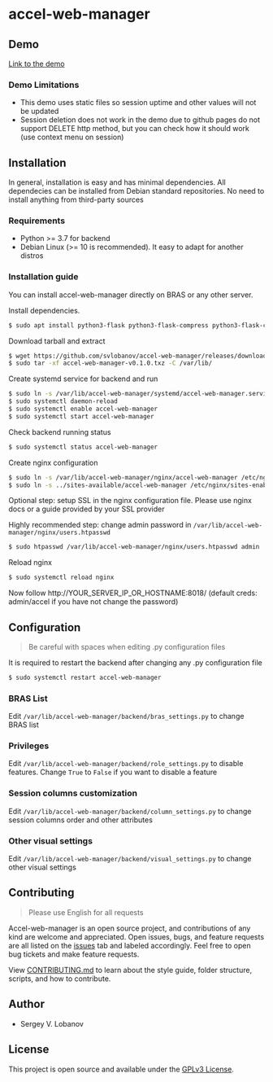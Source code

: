 # accel-web-manager

## Demo

[Link to the demo](https://svlobanov.github.io/accel-web-manager-demo/)

### Demo Limitations
- This demo uses static files so session uptime and other values will not be updated
- Session deletion does not work in the demo due to github pages do not support DELETE http method, but you can check how it should work (use context menu on session)

## Installation

In general, installation is easy and has minimal dependencies. All dependecies can be installed from Debian standard repositories. No need to install anything from third-party sources

### Requirements
- Python >= 3.7 for backend
- Debian Linux (>= 10 is recommended). It easy to adapt for another distros

### Installation guide
You can install accel-web-manager directly on BRAS or any other server.

Install dependencies.

```bash
$ sudo apt install python3-flask python3-flask-compress python3-flask-cors python3-gunicorn gunicorn3 nginx apache2-utils 
```

Download tarball and extract
```bash
$ wget https://github.com/svlobanov/accel-web-manager/releases/download/v0.1.0/accel-web-manager-v0.1.0.txz
$ sudo tar -xf accel-web-manager-v0.1.0.txz -C /var/lib/
```

Create systemd service for backend and run
```bash
$ sudo ln -s /var/lib/accel-web-manager/systemd/accel-web-manager.service /etc/systemd/system/
$ sudo systemctl daemon-reload
$ sudo systemctl enable accel-web-manager
$ sudo systemctl start accel-web-manager
```

Check backend running status
```bash
$ sudo systemctl status accel-web-manager
```

Create nginx configuration
```bash
$ sudo ln -s /var/lib/accel-web-manager/nginx/accel-web-manager /etc/nginx/sites-available/
$ sudo ln -s ../sites-available/accel-web-manager /etc/nginx/sites-enabled/
```

Optional step: setup SSL in the nginx configuration file. Please use nginx docs or a guide provided by your SSL provider

Highly recommended step: change admin password in `/var/lib/accel-web-manager/nginx/users.htpasswd`

```bash
$ sudo htpasswd /var/lib/accel-web-manager/nginx/users.htpasswd admin
```
Reload nginx
```bash
$ sudo systemctl reload nginx
```

Now follow http://YOUR_SERVER_IP_OR_HOSTNAME:8018/ (default creds: admin/accel if you have not change the password)

## Configuration

> Be careful with spaces when editing .py configuration files

It is required to restart the backend after changing any .py configuration file

```bash
$ sudo systemctl restart accel-web-manager
```

### BRAS List

Edit `/var/lib/accel-web-manager/backend/bras_settings.py` to change BRAS list

### Privileges

Edit `/var/lib/accel-web-manager/backend/role_settings.py` to disable features. Change `True` to `False` if you want to disable a feature

### Session columns customization

Edit `/var/lib/accel-web-manager/backend/column_settings.py` to change session columns order and other attributes

### Other visual settings

Edit `/var/lib/accel-web-manager/backend/visual_settings.py` to change other visual settings

## Contributing

> Please use English for all requests

Accel-web-manager is an open source project, and contributions of any kind are welcome and appreciated. Open issues, bugs, and feature requests are all listed on the [issues](https://github.com/svlobanov/accel-web-manager/issues) tab and labeled accordingly. Feel free to open bug tickets and make feature requests.

View [CONTRIBUTING.md](CONTRIBUTING.md) to learn about the style guide, folder structure, scripts, and how to contribute.

## Author

- Sergey V. Lobanov

## License

This project is open source and available under the [GPLv3 License](LICENSE).
